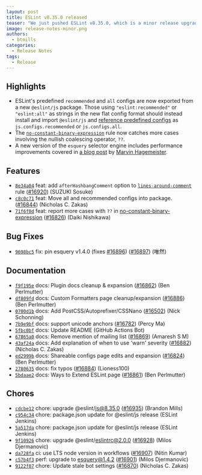 ```yaml
---
layout: post
title: ESLint v8.35.0 released
teaser: "We just pushed ESLint v8.35.0, which is a minor release upgrade of ESLint. This release adds some new features and fixes several bugs found in the previous release."
image: release-notes-minor.png
authors:
  - btmills
categories:
  - Release Notes
tags:
  - Release
---
```


## Highlights

* ESLint's predefined `recommended` and `all` configs are now exported from a new `@eslint/js` package. Those using `"eslint:recommended"` or `"eslint:all"` as strings in the new flat config format should instead install and import `@eslint/js` and [reference predefined configs](/docs/latest/use/configure/configuration-files-new#using-predefined-configurations) as `js.configs.recommended` or `js.configs.all`.
* The [`no-constant-binary-expression`](/docs/rules/no-constant-binary-expression) rule now catches more cases involving the nullish coalescing operator, `??`.
* A new version of the `esquery` selector engine includes performance improvements covered in [a blog post](https://marvinh.dev/blog/speeding-up-javascript-ecosystem-part-3/) by [Marvin Hagemeister](https://twitter.com/marvinhagemeist).


## Features


* [`8e34a04`](https://github.com/eslint/eslint/commit/8e34a04e3a4395bce59bc6acadf84281abc11d18) feat: add `afterHashbangComment` option to [`lines-around-comment`](/docs/rules/lines-around-comment) rule ([#16920](https://github.com/eslint/eslint/issues/16920)) (SUZUKI Sosuke)
* [`c8c0c71`](https://github.com/eslint/eslint/commit/c8c0c715a2964cc1859b99f9d4f542675094d1d5) feat: Move all and recommended configs into package. ([#16844](https://github.com/eslint/eslint/issues/16844)) (Nicholas C. Zakas)
* [`71f6f0d`](https://github.com/eslint/eslint/commit/71f6f0dcd574320ee71c3eb1f313841899bdf260) feat: report more cases with `??` in [no-constant-binary-expression](/docs/rules/no-constant-binary-expression) ([#16826](https://github.com/eslint/eslint/issues/16826)) (Daiki Nishikawa)






## Bug Fixes


* [`9698bc5`](https://github.com/eslint/eslint/commit/9698bc5cdec1bbee567a6a489da82e87fe65d019) fix: pin esquery v1.4.0 (fixes [#16896](https://github.com/eslint/eslint/issues/16896)) ([#16897](https://github.com/eslint/eslint/issues/16897)) (唯然)




## Documentation


* [`f9f195e`](https://github.com/eslint/eslint/commit/f9f195ef12deb114fb86763010a23ea0cb4c78d1) docs: Plugin docs cleanup & expansion ([#16862](https://github.com/eslint/eslint/issues/16862)) (Ben Perlmutter)
* [`df809fd`](https://github.com/eslint/eslint/commit/df809fdedc5fc92df4be8340e28baedbde605b4f) docs: Custom Formatters page cleanup/expansion ([#16886](https://github.com/eslint/eslint/issues/16886)) (Ben Perlmutter)
* [`0700d1b`](https://github.com/eslint/eslint/commit/0700d1b14659bf39b1a08f082c44c9084cf676a8) docs: Add PostCSS/Autoprefixer/CSSNano ([#16502](https://github.com/eslint/eslint/issues/16502)) (Nick Schonning)
* [`7b9e9bf`](https://github.com/eslint/eslint/commit/7b9e9bf78bedb009fe2813308ede1f46502c3890) docs: support unicode anchors ([#16782](https://github.com/eslint/eslint/issues/16782)) (Percy Ma)
* [`5fbc0bf`](https://github.com/eslint/eslint/commit/5fbc0bffdd9f84feb43296eb502d1e484fb323f2) docs: Update README (GitHub Actions Bot)
* [`67865a0`](https://github.com/eslint/eslint/commit/67865a064cc1a4e320030299edc1cfdd1f9ac3b8) docs: Remove mention of mailing list ([#16869](https://github.com/eslint/eslint/issues/16869)) (Amaresh  S M)
* [`43af24a`](https://github.com/eslint/eslint/commit/43af24a88b939a62880c37d1332b02f677d82f16) docs: Add explanation of when to use 'warn' severity ([#16882](https://github.com/eslint/eslint/issues/16882)) (Nicholas C. Zakas)
* [`ed2999b`](https://github.com/eslint/eslint/commit/ed2999b38b4d61f5c278301738e294012d5d3c9e) docs: Shareable configs page edits and expansion ([#16824](https://github.com/eslint/eslint/issues/16824)) (Ben Perlmutter)
* [`2780635`](https://github.com/eslint/eslint/commit/27806358b5e1c4d37b63b1c61595e86ff03b5b42) docs: fix typos ([#16884](https://github.com/eslint/eslint/issues/16884)) (Lioness100)
* [`5bdaae2`](https://github.com/eslint/eslint/commit/5bdaae205c3a0089ea338b382df59e21d5b06436) docs: Ways to Extend ESLint page ([#16861](https://github.com/eslint/eslint/issues/16861)) (Ben Perlmutter)








## Chores


* [`cdcbe12`](https://github.com/eslint/eslint/commit/cdcbe127de20cbcc4e24131a808c13b1024e61a2) chore: upgrade @eslint/js@8.35.0 ([#16935](https://github.com/eslint/eslint/issues/16935)) (Brandon Mills)
* [`c954c34`](https://github.com/eslint/eslint/commit/c954c349c0c2f88919614efc95e1368c245582fd) chore: package.json update for @eslint/js release (ESLint Jenkins)
* [`5a517da`](https://github.com/eslint/eslint/commit/5a517da8e55f6de28e9c028c5627fa7d82945969) chore: package.json update for @eslint/js release (ESLint Jenkins)
* [`9f10926`](https://github.com/eslint/eslint/commit/9f10926d76be7cf675721b29bd5030e85cb4ab30) chore: upgrade @eslint/eslintrc@2.0.0 ([#16928](https://github.com/eslint/eslint/issues/16928)) (Milos Djermanovic)
* [`da728fa`](https://github.com/eslint/eslint/commit/da728fae6c4e5fdda74195e84d45d67ad5cafc45) ci: use LTS node version in workflows ([#16907](https://github.com/eslint/eslint/issues/16907)) (Nitin Kumar)
* [`c57b4f3`](https://github.com/eslint/eslint/commit/c57b4f3dc6383e452120381204ee4a7c874225a0) perf: upgrade to esquery@1.4.2 ([#16901](https://github.com/eslint/eslint/issues/16901)) (Milos Djermanovic)
* [`9122f07`](https://github.com/eslint/eslint/commit/9122f0764031dc36970df715bc5e16973890e18d) chore: Update stale bot settings ([#16870](https://github.com/eslint/eslint/issues/16870)) (Nicholas C. Zakas)
